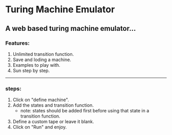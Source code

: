 # Turing Machine Emulator

## A web based turing machine emulator...

### Features:
1. Unlimited transition function.
2. Save and loding a machine.
3. Examples to play with.
4. Sun step by step.

---


### steps:
1. Click on "define machine".
2. Add the states and transition function.
    * note: states should be added first before using that state in a transition function.
3. Define a custom tape or leave it blank.
4. Click on "Run" and enjoy.
